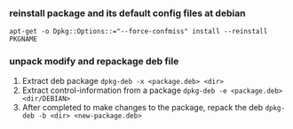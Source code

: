 [//]: # (tags: debian deb package unpack reinstall default config repack repackage)
### reinstall package and its default config files at debian

`apt-get -o Dpkg::Options::="--force-confmiss" install --reinstall PKGNAME`

### unpack modify and repackage deb file

1. Extract deb package
    `dpkg-deb -x <package.deb> <dir>`
2. Extract control-information from a package
    `dpkg-deb -e <package.deb> <dir/DEBIAN>`
3. After completed to make changes to the package, repack the deb
    `dpkg-deb -b <dir> <new-package.deb>`
